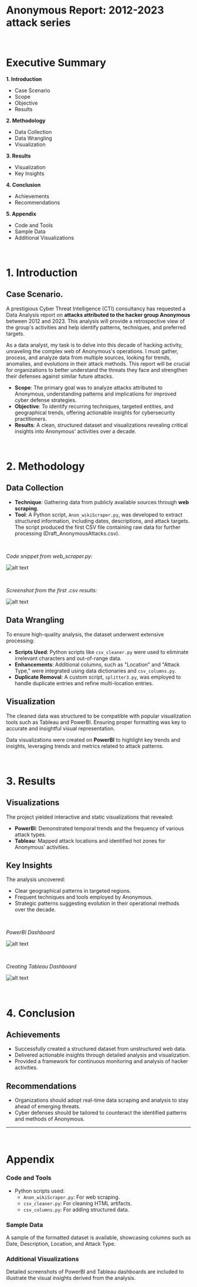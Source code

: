# Anonymous Report: 2012-2023 attack series

&nbsp;

# Executive Summary

**1. Introduction**
- Case Scenario
- Scope
- Objective
- Results
&nbsp;

**2. Methodology**
- Data Collection
- Data Wrangling
- Visualization
&nbsp;

**3. Results**
- Visualization
- Key Insights
&nbsp;

**4. Conclusion**
- Achievements
- Recommendations
&nbsp;

**5. Appendix**
- Code and Tools
- Sample Data
- Additional Visualizations

&nbsp;


# 1. Introduction
## Case Scenario.

A prestigious Cyber Threat Intelligence (CTI) consultancy has requested a Data Analysis report on **attacks attributed to the hacker group Anonymous** between 2012 and 2023. This analysis will provide a retrospective view of the group's activities and help identify patterns, techniques, and preferred targets.

As a data analyst, my task is to delve into this decade of hacking activity, unraveling the complex web of Anonymous's operations. I must gather, process, and analyze data from multiple sources, looking for trends, anomalies, and evolutions in their attack methods. This report will be crucial for organizations to better understand the threats they face and strengthen their defenses against similar future attacks.

- **Scope**: The primary goal was to analyze attacks attributed to Anonymous, understanding patterns and implications for improved cyber defense strategies.
- **Objective**: To identify recurring techniques, targeted entities, and geographical trends, offering actionable insights for cybersecurity practitioners.
- **Results**: A clean, structured dataset and visualizations revealing critical insights into Anonymous' activities over a decade.


&nbsp;


# 2. Methodology
## Data Collection
- **Technique**: Gathering data from publicly available sources through **web scraping**.
- **Tool**: A Python script, `Anon_wikiScraper.py`, was developed to extract structured information, including dates, descriptions, and attack targets. The script produced the first CSV file containing raw data for further processing (Draft_AnonymousAttacks.csv).

&nbsp;

 *Code snippet from web_scraper.py:*
 &nbsp;

![alt text](images\image.png)

&nbsp;

*Screenshot from the first .csv results:*
&nbsp;

![alt text](images\image-1.png)



## Data Wrangling
To ensure high-quality analysis, the dataset underwent extensive processing:

- **Scripts Used**: Python scripts like `csv_cleaner.py` were used to eliminate irrelevant characters and out-of-range data.
- **Enhancements**: Additional columns, such as "Location" and "Attack Type," were integrated using data dictionaries and `csv_columns.py`.
- **Duplicate Removal**: A custom script, `splitter3.py`, was employed to handle duplicate entries and refine multi-location entries.

## Visualization

The cleaned data was structured to be compatible with popular visualization tools such as Tableau and PowerBI. Ensuring proper formatting was key to accurate and insightful visual representation.

Data visualizations were created on **PowerBI** to highlight key trends and insights, leveraging trends and metrics related to attack patterns.


&nbsp;


# 3. Results
## Visualizations
The project yielded interactive and static visualizations that revealed:

- **PowerBI**: Demonstrated temporal trends and the frequency of various attack types.
- **Tableau**: Mapped attack locations and identified hot zones for Anonymous’ activities.

## Key Insights
The analysis uncovered:

- Clear geographical patterns in targeted regions.
- Frequent techniques and tools employed by Anonymous.
- Strategic patterns suggesting evolution in their operational methods over the decade.

&nbsp;


*PowerBI Dashboard*

![alt text](images\PowerBI_Pres.png)

&nbsp;


*Creating Tableau Dashboard*

![alt text](images\image-8.png)

&nbsp;


# 4. Conclusion

## Achievements
- Successfully created a structured dataset from unstructured web data.
- Delivered actionable insights through detailed analysis and visualization.
- Provided a framework for continuous monitoring and analysis of hacker activities.

## Recommendations
- Organizations should adopt real-time data scraping and analysis to stay ahead of emerging threats.
- Cyber defenses should be tailored to counteract the identified patterns and methods of Anonymous.

---

&nbsp;


# Appendix

### Code and Tools
- Python scripts used:
  - `Anon_wikiScraper.py`: For web scraping.
  - `csv_cleaner.py`: For cleaning HTML artifacts.
  - `csv_columns.py`: For adding structured data.

### Sample Data
A sample of the formatted dataset is available, showcasing columns such as Date, Description, Location, and Attack Type.

### Additional Visualizations
Detailed screenshots of PowerBI and Tableau dashboards are included to illustrate the visual insights derived from the analysis.